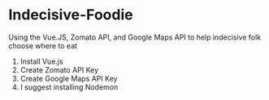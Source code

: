 # Indecisive-Foodie
Using the Vue.JS, Zomato API, and Google Maps API to help indecisive folk choose where to eat

1. Install Vue.js
2. Create Zomato API Key
3. Create Google Maps API Key
4. I suggest installing Nodemon
